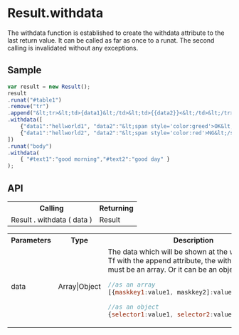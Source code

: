 <H1>Result.withdata</H1>

The withdata function is established to create the withdata attribute to the last return value.
It can be called as far as once to a runat. The second calling is invalidated without any exceptions.

<h2>Sample</h2>

```javascript
var result = new Result();
result
.runat("#table1")
.remove("tr")
.append("&lt;tr>&lt;td>{data1}&lt;/td>&lt;td>{{data2}}<&lt;/td>&lt;/tr>")
.withdata([
	{"data1":"hellworld1", "data2":"&lt;span style='color:greed'>OK&lt;/span>"},
	{"data1":"hellworld2", "data2":"&lt;span style='color:red'>NG&lt;/span>"},
])
.runat("body")
.withdata(
	{ "#text1":"good morning","#text2":"good day" }
);
```

<h2>API</h2>

<table>
<tr><th>Calling</th><th>Returning</th></tr>
<tr><td>Result . withdata ( data )</td><td>Result</td></tr>
</table>

<table>
<tr><th>Parameters</th><th>Type</th><th>Description</th></tr>
<tr><td>data</td><td>Array|Object</td><td>The data which will be shown at the web.<br>
Tf with the append attribute, the withdata attribute must be an array. Or it can be an object.

```javascript
//as an array
[{maskkey1:value1, maskkey2]:value2 ...},{...}]

//as an object
{selector1:value1, selector2:value2 }
```

</td></tr>
</table>

